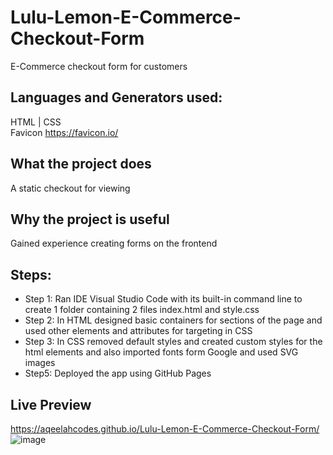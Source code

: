 # Lulu-Lemon-E-Commerce-Checkout-Form
E-Commerce checkout form for customers 

## Languages and Generators used: 
HTML | CSS    
Favicon https://favicon.io/

## What the project does
A static checkout for viewing

## Why the project is useful
Gained experience creating forms on the frontend 

## Steps:
- Step 1: Ran IDE Visual Studio Code with its built-in command line to create 1 folder containing 2 files index.html and style.css 
- Step 2: In HTML designed basic containers for sections of the page and used other elements and attributes for targeting in CSS
- Step 3: In CSS removed default styles and created custom styles for the html elements and also imported fonts form Google and used SVG images
- Step5: Deployed the app using GitHub Pages   

## Live Preview 
https://aqeelahcodes.github.io/Lulu-Lemon-E-Commerce-Checkout-Form/
![image](https://user-images.githubusercontent.com/70718104/159184651-70a83b0b-3285-44c0-9e41-18b6c9f61189.png)
